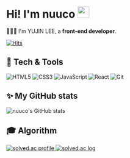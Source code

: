 <h1>Hi! I'm nuuco <img src="https://raw.githubusercontent.com/aemmadi/aemmadi/master/wave.gif" width="30px"></h1>

👩🏻‍💻 I'm YUJIN LEE, a **front-end developer**.

<div>
  
[![Hits](https://hits.seeyoufarm.com/api/count/incr/badge.svg?url=https%3A%2F%2Fgithub.com%2Fnuuco&count_bg=%23191919&title_bg=%23191919&icon=github.svg&icon_color=%23FFFFFF&title=Github+Views&edge_flat=false)](https://hits.seeyoufarm.com)


<h2>🔧 Tech & Tools</h2>
  
![HTML5](https://img.shields.io/badge/-HTML5-F05032?style=for-the-badge&logo=html5&logoColor=ffffff)
![CSS3](https://img.shields.io/badge/-CSS3-007ACC?style=for-the-badge&logo=css3)
![JavaScript](https://img.shields.io/badge/-JavaScript-%23F7DF1C?style=for-the-badge&logo=javascript&logoColor=000000&labelColor=%23F7DF1C&color=%23FFCE5A)
![React](https://img.shields.io/badge/-React-222222?style=for-the-badge&logo=react)
![Git](https://img.shields.io/badge/-Git-F05032?style=for-the-badge&logo=git&logoColor=ffffff)

<h2>✨ My GitHub stats</h2>
  
![nuuco's GitHub stats](https://github-readme-stats.vercel.app/api?username=nuuco&show_icons=true&theme=buefy)
  
<h2>🎓 Algorithm</h2>
  
<a href="https://solved.ac/profile/nuuco">
  <img alt="solved.ac profile" src="http://mazassumnida.wtf/api/v2/generate_badge?boj=nuuco"/>
  <img alt="solved.ac log" src="http://mazandi.herokuapp.com/api?handle=nuuco&theme=warm"/>
</a>


<!-- 리포 카드 넣기
[![Readme Card](https://github-readme-stats.vercel.app/api/pin/?username=nuuco&repo=react-practice-with-study)](https://github.com/anuraghazra/github-readme-stats)
-->

</div>
